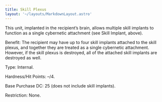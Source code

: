 ```yaml
---
title: Skill Plexus
layout: '~/layouts/MarkdownLayout.astro'
---
```

This unit, implanted in the recipient’s brain, allows multiple skill implants
to function as a single cybernetic attachment (see Skill Implant, above).

Benefit: The recipient may have up to four skill implants attached to the
skill plexus, and together they are treated as a single cybernetic attachment.
However, if the skill plexus is destroyed, all of the attached skill implants
are destroyed as well.

Type: Internal.

Hardness/Hit Points: –/4.

Base Purchase DC: 25 (does not include skill implants).

Restriction: None.

